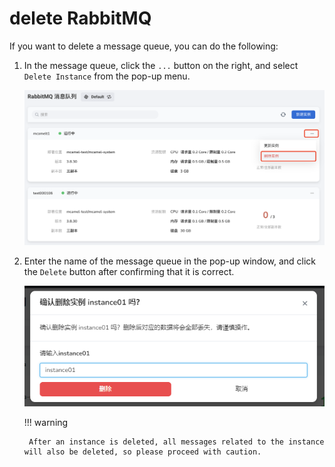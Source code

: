 # delete RabbitMQ

If you want to delete a message queue, you can do the following:

1. In the message queue, click the `...` button on the right, and select `Delete Instance` from the pop-up menu.

    ![](../images/delete01.png)

2. Enter the name of the message queue in the pop-up window, and click the `Delete` button after confirming that it is correct.

    ![](../images/delete02.png)

    !!! warning

        After an instance is deleted, all messages related to the instance will also be deleted, so please proceed with caution.